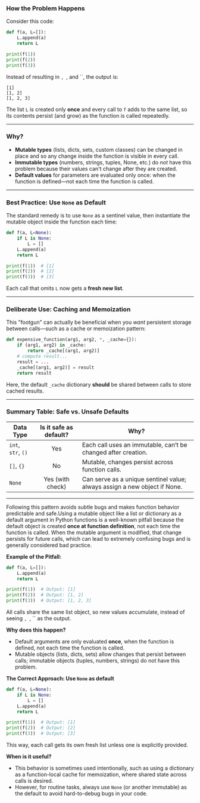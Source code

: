 ### **How the Problem Happens**

Consider this code:
```python
def f(a, L=[]):
    L.append(a)
    return L

print(f(1))
print(f(2))
print(f(3))
```
Instead of resulting in ``, ``, and ``, the output is:
```
[1]
[1, 2]
[1, 2, 3]
```
The list `L` is created only **once** and every call to `f` adds to the same list, so its contents persist (and grow) as the function is called repeatedly.

***

### **Why?**
- **Mutable types** (lists, dicts, sets, custom classes) can be changed in place and so any change inside the function is visible in every call.
- **Immutable types** (numbers, strings, tuples, None, etc.) do *not* have this problem because their values can't change after they are created.
- **Default values** for parameters are evaluated only once: when the function is defined—not each time the function is called.

***

### **Best Practice: Use `None` as Default**
The standard remedy is to use `None` as a sentinel value, then instantiate the mutable object inside the function each time:
```python
def f(a, L=None):
    if L is None:
        L = []
    L.append(a)
    return L

print(f(1))  # [1]
print(f(2))  # [2]
print(f(3))  # [3]
```
Each call that omits `L` now gets a **fresh new list**.

***

### **Deliberate Use: Caching and Memoization**
This "footgun" can actually be beneficial when you *want* persistent storage between calls—such as a cache or memoization pattern:
```python
def expensive_function(arg1, arg2, *, _cache={}):
    if (arg1, arg2) in _cache:
        return _cache[(arg1, arg2)]
    # compute result...
    result = ...
    _cache[(arg1, arg2)] = result
    return result
```
Here, the default `_cache` dictionary **should** be shared between calls to store cached results.

***

### **Summary Table: Safe vs. Unsafe Defaults**

| Data Type          | Is it safe as default? | Why?                                                                      |
|--------------------|:---------------------:|---------------------------------------------------------------------------|
| `int`, `str`, `()` | Yes                  | Each call uses an immutable, can’t be changed after creation.             |
| `[]`, `{}`         | No                   | Mutable, changes persist across function calls.                           |
| `None`             | Yes (with check)     | Can serve as a unique sentinel value; always assign a new object if None. |

***

Following this pattern avoids subtle bugs and makes function behavior predictable and safe.Using a mutable object like a list or dictionary as a default argument in Python functions is a well-known pitfall because the default object is created **once at function definition**, not each time the function is called. When the mutable argument is modified, that change persists for future calls, which can lead to extremely confusing bugs and is generally considered bad practice.

**Example of the Pitfall:**
```python
def f(a, L=[]):
    L.append(a)
    return L

print(f(1))  # Output: [1]
print(f(2))  # Output: [1, 2]
print(f(3))  # Output: [1, 2, 3]
```
All calls share the same list object, so new values accumulate, instead of seeing ``, ``, `` as the output.

**Why does this happen?**
- Default arguments are only evaluated **once**, when the function is defined, not each time the function is called.
- Mutable objects (lists, dicts, sets) allow changes that persist between calls; immutable objects (tuples, numbers, strings) do not have this problem.

**The Correct Approach: Use `None` as default**
```python
def f(a, L=None):
    if L is None:
        L = []
    L.append(a)
    return L

print(f(1))  # Output: [1]
print(f(2))  # Output: [2]
print(f(3))  # Output: [3]
```
This way, each call gets its own fresh list unless one is explicitly provided.

**When is it useful?**
- This behavior is sometimes used intentionally, such as using a dictionary as a function-local cache for memoization, where shared state across calls is desired.
- However, for routine tasks, always use `None` (or another immutable) as the default to avoid hard-to-debug bugs in your code.
